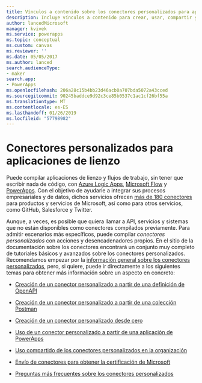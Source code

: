 ```yaml
---
title: Vínculos a contenido sobre los conectores personalizados para aplicaciones personalizadas | Microsoft Docs
description: Incluye vínculos a contenido para crear, usar, compartir y certificar conectores personalizados para aplicaciones de lienzo en PowerApps.
author: lancedMicrosoft
manager: kvivek
ms.service: powerapps
ms.topic: conceptual
ms.custom: canvas
ms.reviewer: ''
ms.date: 05/05/2017
ms.author: lanced
search.audienceType:
- maker
search.app:
- PowerApps
ms.openlocfilehash: 206a28c15b4bb23d46acb0a707bda5072a43cced
ms.sourcegitcommit: 90245baddce9d92c3ce85b0537c1ac1cf26bf55a
ms.translationtype: MT
ms.contentlocale: es-ES
ms.lasthandoff: 01/26/2019
ms.locfileid: "57798982"
---
```

# <a name="custom-connectors-for-canvas-apps"></a>Conectores personalizados para aplicaciones de lienzo

Puede compilar aplicaciones de lienzo y flujos de trabajo, sin tener que escribir nada de código, con [Azure Logic Apps](https://azure.microsoft.com/services/logic-apps), [Microsoft Flow](https://flow.microsoft.com) y [PowerApps](https://powerapps.microsoft.com). Con el objetivo de ayudarle a integrar sus procesos empresariales y de datos, dichos servicios ofrecen [más de 180 conectores](https://docs.microsoft.com/connectors/) para productos y servicios de Microsoft, así como para otros servicios, como GitHub, Salesforce y Twitter.

Aunque, a veces, es posible que quiera llamar a API, servicios y sistemas que no están disponibles como conectores compilados previamente. Para admitir escenarios más específicos, puede compilar *conectores personalizados* con acciones y desencadenadores propios. En el sitio de la documentación sobre los conectores encontrará un conjunto muy completo de tutoriales básicos y avanzados sobre los conectores personalizados. Recomendamos empezar por la [información general sobre los conectores personalizados](https://docs.microsoft.com/connectors/custom-connectors/), pero, si quiere, puede ir directamente a los siguientes temas para obtener más información sobre un aspecto en concreto:

* [Creación de un conector personalizado a partir de una definición de OpenAPI](https://docs.microsoft.com/connectors/custom-connectors/define-openapi-definition)

* [Creación de un conector personalizado a partir de una colección Postman](https://docs.microsoft.com/connectors/custom-connectors/define-postman-collection)

* [Creación de un conector personalizado desde cero](https://docs.microsoft.com/connectors/custom-connectors/define-blank)

* [Uso de un conector personalizado a partir de una aplicación de PowerApps](https://docs.microsoft.com/connectors/custom-connectors/use-custom-connector-powerapps)

* [Uso compartido de los conectores personalizados en la organización](https://docs.microsoft.com/connectors/custom-connectors/share)

* [Envío de conectores para obtener la certificación de Microsoft](https://docs.microsoft.com/connectors/custom-connectors/submit-certification)

* [Preguntas más frecuentes sobre los conectores personalizados](https://docs.microsoft.com/connectors/custom-connectors/faq)
